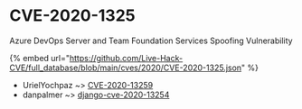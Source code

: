 # CVE-2020-1325

Azure DevOps Server and Team Foundation Services Spoofing Vulnerability

{% embed url="https://github.com/Live-Hack-CVE/full_database/blob/main/cves/2020/CVE-2020-1325.json" %}


* UrielYochpaz ~> [CVE-2020-13259](https://zeste.alice-snow.ru/2020/database/cve-2020-1325/cve-2020-13259-urielyochpaz)
* danpalmer ~> [django-cve-2020-13254](https://zeste.alice-snow.ru/2020/database/cve-2020-1325/django-cve-2020-13254-danpalmer)